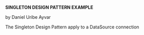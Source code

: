 <b>SINGLETON DESIGN PATTERN EXAMPLE</b><br />

by Daniel Uribe Ayvar

The Singleton Design Pattern apply to a DataSource connection